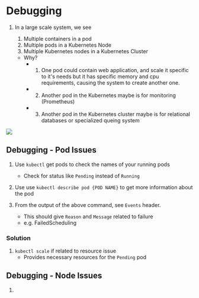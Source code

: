 # Debugging

1. In a large scale system, we see
    1. Multiple containers in a pod
    2. Multiple pods in a Kubernetes Node
    3. Multiple Kubernetes nodes in a Kubernetes Cluster

    - Why?
        - 1. One pod could contain web application, and scale it specific to it's needs but it has specific memory and cpu requirements, causing the system to create another one.

        - 2. Another pod in the Kubernetes maybe is for monitoring (Prometheus)

        - 3. Another pod in the Kubernetes cluster maybe is for relational databases or specialized queing system

<img src="https://user-images.githubusercontent.com/6856382/219900552-16cc078b-8e81-40cc-a5af-d0c47523c38a.png"/>

## Debugging - Pod Issues

1. Use `kubectl` get pods to check the names of your running pods
    - Check for status like `Pending` instead of `Running`

2. Use use `kubectl describe pod {POD NAME}` to get more information about the pod

3. From the output of the above command, see `Events` header.
    - This should give `Reason` and `Message` related to failure
    - e.g. FailedScheduling

### Solution

1. `kubectl scale` if related to resource issue
    - Provides necessary resources for the `Pending` pod

## Debugging - Node Issues

1. 


#